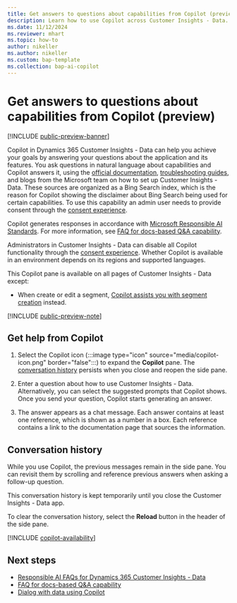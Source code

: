 ```yaml
---
title: Get answers to questions about capabilities from Copilot (preview)
description: Learn how to use Copilot across Customer Insights - Data.
ms.date: 11/12/2024
ms.reviewer: mhart
ms.topic: how-to
author: nikeller
ms.author: nikeller
ms.custom: bap-template
ms.collection: bap-ai-copilot 
---
```


# Get answers to questions about capabilities from Copilot (preview)

[!INCLUDE [public-preview-banner](./includes/public-preview-banner.md)]

Copilot in Dynamics 365 Customer Insights - Data can help you achieve your goals by answering your questions about the application and its features. You ask questions in natural language about capabilities and Copilot answers it, using the [official documentation](index.yml), [troubleshooting guides](/troubleshoot/dynamics-365/customer-insights/welcome-customer-insights), and blogs from the Microsoft team on how to set up Customer Insights - Data. These sources are organized as a Bing Search index, which is the reason for Copilot showing the disclaimer about Bing Search being used for certain capabilities. To use this capability an admin user needs to provide consent through the [consent experience](copilot-global-consent.md).

Copilot generates responses in accordance with [Microsoft Responsible AI Standards](https://www.microsoft.com/ai/responsible-ai). For more information, see [FAQ for docs-based Q&A capability](faqs-docs-qna.md).

Administrators in Customer Insights - Data can disable all Copilot functionality through the [consent experience](copilot-global-consent.md). Whether Copilot is available in an environment depends on its regions and supported languages.

This Copilot pane is available on all pages of Customer Insights - Data except:

- When create or edit a segment, [Copilot assists you with segment creation](segments-copilot.md) instead.

[!INCLUDE [public-preview-note](includes/public-preview-note.md)]

## Get help from Copilot

1. Select the Copilot icon (:::image type="icon" source="media/copilot-icon.png" border="false":::) to expand the **Copilot** pane. The [conversation history](#conversation-history) persists when you close and reopen the side pane.

1. Enter a question about how to use Customer Insights - Data. Alternatively, you can select the suggested prompts that Copilot shows. Once you send your question, Copilot starts generating an answer.

1. The answer appears as a chat message. Each answer contains at least one reference, which is shown as a number in a box. Each reference contains a link to the documentation page that sources the information.

## Conversation history

While you use Copilot, the previous messages remain in the side pane. You can revisit them by scrolling and reference previous answers when asking a follow-up question.

This conversation history is kept temporarily until you close the Customer Insights - Data app.

To clear the conversation history, select the **Reload** button in the header of the side pane.

[!INCLUDE [copilot-availability](includes/copilot-availability.md)]

## Next steps

- [Responsible AI FAQs for Dynamics 365 Customer Insights - Data](responsible-ai-overview.md)
- [FAQ for docs-based Q&A capability](faqs-docs-qna.md)
- [Dialog with data using Copilot](dialog-with-data.md)
